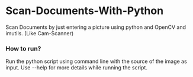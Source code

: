 # Scan-Documents-With-Python

Scan Documents by just entering a picture using python and OpenCV and imutils. 
(Like Cam-Scanner)

### How to run?
Run the python script using command line with the source of the image as input.
Use --help for more details while running the script.
